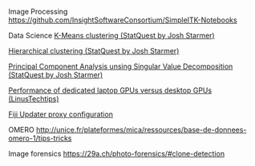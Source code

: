Image Processing
https://github.com/InsightSoftwareConsortium/SimpleITK-Notebooks

Data Science
[K-Means clustering (StatQuest by Josh Starmer)](https://www.youtube.com/watch?v=4b5d3muPQmA)

[Hierarchical clustering (StatQuest by Josh Starmer)](https://www.youtube.com/watch?v=7xHsRkOdVwo)

[Principal Component Analysis unsing Singular Value Decomposition (StatQuest by Josh Starmer)](https://www.youtube.com/watch?v=FgakZw6K1QQ)

[Performance of dedicated laptop GPUs versus desktop GPUs (LinusTechtips)](https://www.youtube.com/watch?v=z9fk9d6pry4)

[Fiji Updater proxy configuration](https://forum.image.sc/t/fiji-updater-and-proxy-configuration/29365/2)

OMERO
http://unice.fr/plateformes/mica/ressources/base-de-donnees-omero-1/tips-tricks

Image forensics
https://29a.ch/photo-forensics/#clone-detection
